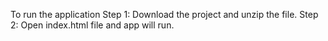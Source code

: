 To run the application
Step 1:
Download the project and unzip the file.
Step 2:
Open index.html file and app will run.